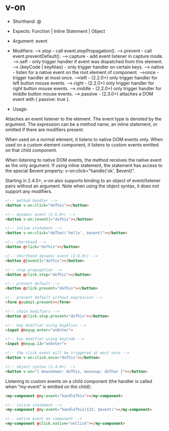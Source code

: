 # v-on

* Shorthand: @

* Expects: Function | Inline Statement | Object

* Argument: event

* Modifiers:
-->.stop - call event.stopPropagation().
-->.prevent - call event.preventDefault().
-->.capture - add event listener in capture mode.
-->.self - only trigger handler if event was dispatched from this element.
-->.{keyCode | keyAlias} - only trigger handler on certain keys.
-->.native - listen for a native event on the root element of component.
-->once - trigger handler at most once.
-->left - (2.2.0+) only trigger handler for left button mouse events.
-->.right - (2.2.0+) only trigger handler for right button mouse events.
-->.middle - (2.2.0+) only trigger handler for middle button mouse events.
-->.passive - (2.3.0+) attaches a DOM event with { passive: true }.

* Usage:

Attaches an event listener to the element. The event type is denoted by the argument. The expression can be a method name, an inline statement, or omitted if there are modifiers present.

When used on a normal element, it listens to native DOM events only. When used on a custom element component, it listens to custom events emitted on that child component.

When listening to native DOM events, the method receives the native event as the only argument. If using inline statement, the statement has access to the special $event property: v-on:click="handle('ok', $event)".

Starting in 2.4.0+, v-on also supports binding to an object of event/listener pairs without an argument. Note when using the object syntax, it does not support any modifiers.

```html
<!-- method handler -->
<button v-on:click="doThis"></button>

<!-- dynamic event (2.6.0+) -->
<button v-on:[event]="doThis"></button>

<!-- inline statement -->
<button v-on:click="doThat('hello', $event)"></button>

<!-- shorthand -->
<button @click="doThis"></button>

<!-- shorthand dynamic event (2.6.0+) -->
<button @[event]="doThis"></button>

<!-- stop propagation -->
<button @click.stop="doThis"></button>

<!-- prevent default -->
<button @click.prevent="doThis"></button>

<!-- prevent default without expression -->
<form @submit.prevent></form>

<!-- chain modifiers -->
<button @click.stop.prevent="doThis"></button>

<!-- key modifier using keyAlias -->
<input @keyup.enter="onEnter">

<!-- key modifier using keyCode -->
<input @keyup.13="onEnter">

<!-- the click event will be triggered at most once -->
<button v-on:click.once="doThis"></button>

<!-- object syntax (2.4.0+) -->
<button v-on="{ mousedown: doThis, mouseup: doThat }"></button>
```

Listening to custom events on a child component (the handler is called when “my-event” is emitted on the child):

```html
<my-component @my-event="handleThis"></my-component>

<!-- inline statement -->
<my-component @my-event="handleThis(123, $event)"></my-component>

<!-- native event on component -->
<my-component @click.native="onClick"></my-component>
```
